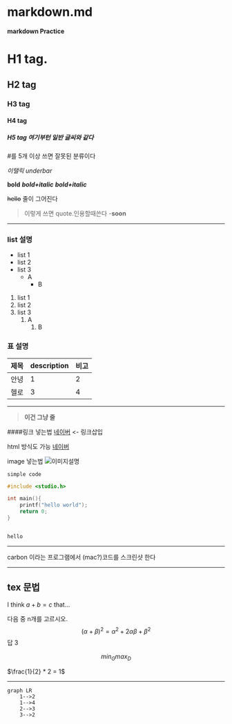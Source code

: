# markdown.md
**markdown Practice**
# H1 tag.
## H2 tag
### H3 tag
#### H4 tag
##### H5 tag 여기부턴 일반 글씨와 같다
\#를 5개 이상 쓰면 잘못된 분류이다

*이탤릭*
_underbar_

**bold**
**_bold+italic_**
***bold+italic***

~~hello~~ 줄이 그어진다
> 이렇게 쓰면 quote.인용할때쓴다 -**soon**

---
### list 설명
* list 1
* list 2
* list 3
    - A
        - B
1. list 1
2. list 2
3. list 3
    1. A
        1. B

### 표 설명
|제목|description|비고|
|----|----------|----|
|안녕|1         |2   |
|헬로|3         |4   |

---
> **이건 그냥 줄**

####링크 넣는법
[네이버](https://naver.com) <- 링크삽입

html 방식도 가능
<a href="https://naver.com">네이버</a>

image 넣는법
![이미지설명](https://upload.wikimedia.org/wikipedia/commons/thumb/9/97/The_Earth_seen_from_Apollo_17.jpg/338px-The_Earth_seen_from_Apollo_17.jpg)


`simple code`
```cpp
#include <studio.h>

int main(){
    printf("hello world");
    return 0;
}
```

```python

```

```sh
hello
```

---
carbon 이라는 프로그램에서 (mac?)코드를 스크린샷 한다

---

## tex 문법

I think $a+b=c$ that...

다음 중 n개를 고르시오.$$(\alpha + \beta)^2 = \alpha^2 + 2 \alpha \beta + \beta^2$$답 3

$$min_Gmax_D$$

$\frac{1}{2} * 2 = 1$

---

```mermaid
graph LR
    1-->2
    1-->4
    2-->3
    3-->2
```